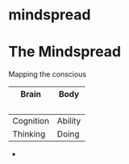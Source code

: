 mindspread
==========

# The Mindspread

Mapping the conscious 

Brain <h3>| Body <h3>
----------|-----------
Cognition | Ability
Thinking  | Doing

 - 
